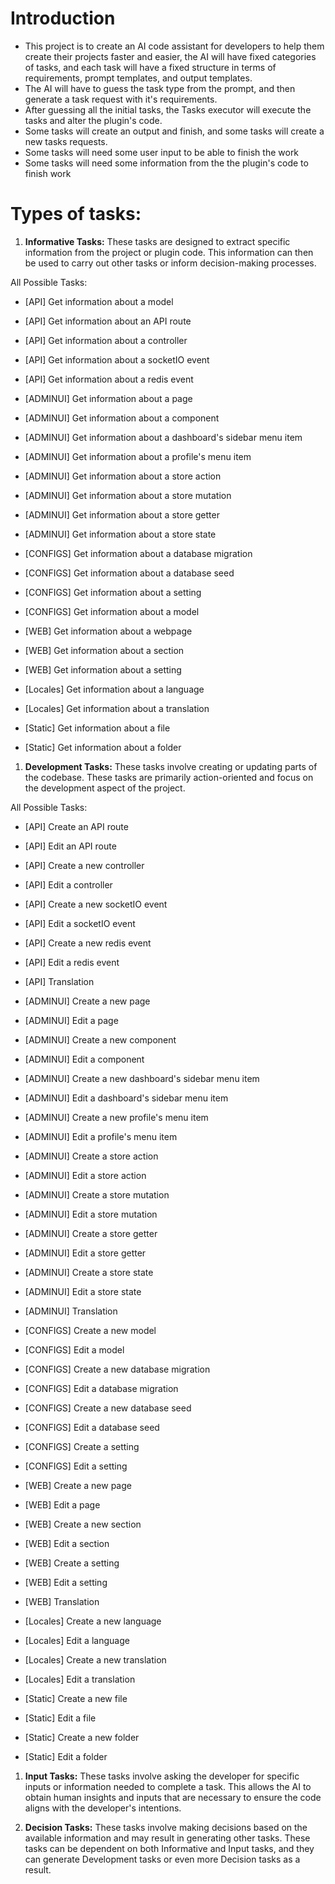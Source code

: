 # Introduction
- This project is to create an AI code assistant for developers to help them create their projects faster and easier, the AI will have fixed categories of tasks, and each task will have a fixed structure in terms of requirements, prompt templates, and output templates.
- The AI will have to guess the task type from the prompt, and then generate a task request with it's requirements.
- After guessing all the initial tasks, the Tasks executor will execute the tasks and alter the plugin's code.
- Some tasks will create an output and finish, and some tasks will create a new tasks requests.
- Some tasks will need some user input to be able to finish the work
- Some tasks will need some information from the the plugin's code to finish work

# Types of tasks:

1. **Informative Tasks:** These tasks are designed to extract specific information from the project or plugin code. This information can then be used to carry out other tasks or inform decision-making processes.

All Possible Tasks:

- [API] Get information about a model
- [API] Get information about an API route
- [API] Get information about a controller
- [API] Get information about a socketIO event
- [API] Get information about a redis event

- [ADMINUI] Get information about a page
- [ADMINUI] Get information about a component
- [ADMINUI] Get information about a dashboard's sidebar menu item
- [ADMINUI] Get information about a profile's menu item
- [ADMINUI] Get information about a store action
- [ADMINUI] Get information about a store mutation
- [ADMINUI] Get information about a store getter
- [ADMINUI] Get information about a store state

- [CONFIGS] Get information about a database migration
- [CONFIGS] Get information about a database seed
- [CONFIGS] Get information about a setting
- [CONFIGS] Get information about a model

- [WEB] Get information about a webpage
- [WEB] Get information about a section
- [WEB] Get information about a setting

- [Locales] Get information about a language
- [Locales] Get information about a translation

- [Static] Get information about a file
- [Static] Get information about a folder


1. **Development Tasks:** These tasks involve creating or updating parts of the codebase. These tasks are primarily action-oriented and focus on the development aspect of the project.

All Possible Tasks:

- [API] Create an API route
- [API] Edit an API route
- [API] Create a new controller
- [API] Edit a controller
- [API] Create a new socketIO event
- [API] Edit a socketIO event
- [API] Create a new redis event
- [API] Edit a redis event
- [API] Translation

- [ADMINUI] Create a new page
- [ADMINUI] Edit a page
- [ADMINUI] Create a new component
- [ADMINUI] Edit a component
- [ADMINUI] Create a new dashboard's sidebar menu item
- [ADMINUI] Edit a dashboard's sidebar menu item
- [ADMINUI] Create a new profile's menu item
- [ADMINUI] Edit a profile's menu item
- [ADMINUI] Create a store action
- [ADMINUI] Edit a store action
- [ADMINUI] Create a store mutation
- [ADMINUI] Edit a store mutation
- [ADMINUI] Create a store getter
- [ADMINUI] Edit a store getter
- [ADMINUI] Create a store state
- [ADMINUI] Edit a store state
- [ADMINUI] Translation

- [CONFIGS] Create a new model
- [CONFIGS] Edit a model
- [CONFIGS] Create a new database migration
- [CONFIGS] Edit a database migration
- [CONFIGS] Create a new database seed
- [CONFIGS] Edit a database seed
- [CONFIGS] Create a setting
- [CONFIGS] Edit a setting

- [WEB] Create a new page
- [WEB] Edit a page
- [WEB] Create a new section
- [WEB] Edit a section
- [WEB] Create a setting
- [WEB] Edit a setting
- [WEB] Translation

- [Locales] Create a new language
- [Locales] Edit a language
- [Locales] Create a new translation
- [Locales] Edit a translation

- [Static] Create a new file
- [Static] Edit a file
- [Static] Create a new folder
- [Static] Edit a folder

1. **Input Tasks:** These tasks involve asking the developer for specific inputs or information needed to complete a task. This allows the AI to obtain human insights and inputs that are necessary to ensure the code aligns with the developer's intentions.

2. **Decision Tasks:** These tasks involve making decisions based on the available information and may result in generating other tasks. These tasks can be dependent on both Informative and Input tasks, and they can generate Development tasks or even more Decision tasks as a result.